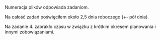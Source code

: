Numeracja plików odpowiada zadaniom.

Na całość zadań poświęciłem około 2,5 dnia roboczego (+- pół dnia).

Na zadanie 4. zabrakło czasu w związku z krótkim okresem planowania i innymi zobowiązaniami.
